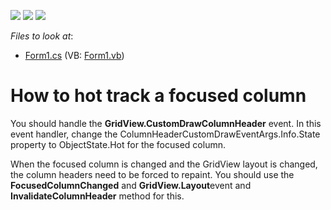 <!-- default badges list -->
![](https://img.shields.io/endpoint?url=https://codecentral.devexpress.com/api/v1/VersionRange/128629332/13.1.4%2B)
[![](https://img.shields.io/badge/Open_in_DevExpress_Support_Center-FF7200?style=flat-square&logo=DevExpress&logoColor=white)](https://supportcenter.devexpress.com/ticket/details/E342)
[![](https://img.shields.io/badge/📖_How_to_use_DevExpress_Examples-e9f6fc?style=flat-square)](https://docs.devexpress.com/GeneralInformation/403183)
<!-- default badges end -->
<!-- default file list -->
*Files to look at*:

* [Form1.cs](./CS/WindowsApplication1/Form1.cs) (VB: [Form1.vb](./VB/WindowsApplication1/Form1.vb))
<!-- default file list end -->
# How to hot track a focused column


<p>You should handle the <strong>GridView.CustomDrawColumnHeader</strong> event. In this event handler, change the ColumnHeaderCustomDrawEventArgs.Info.State property to ObjectState.Hot for the focused column.</p><p>When the focused column is changed and the GridView layout is changed, the column headers need to be forced to repaint. You should use the <strong>FocusedColumnChanged</strong> and <strong>GridView.Layout</strong>event and <strong>InvalidateColumnHeader</strong> method for this.</p>

<br/>


